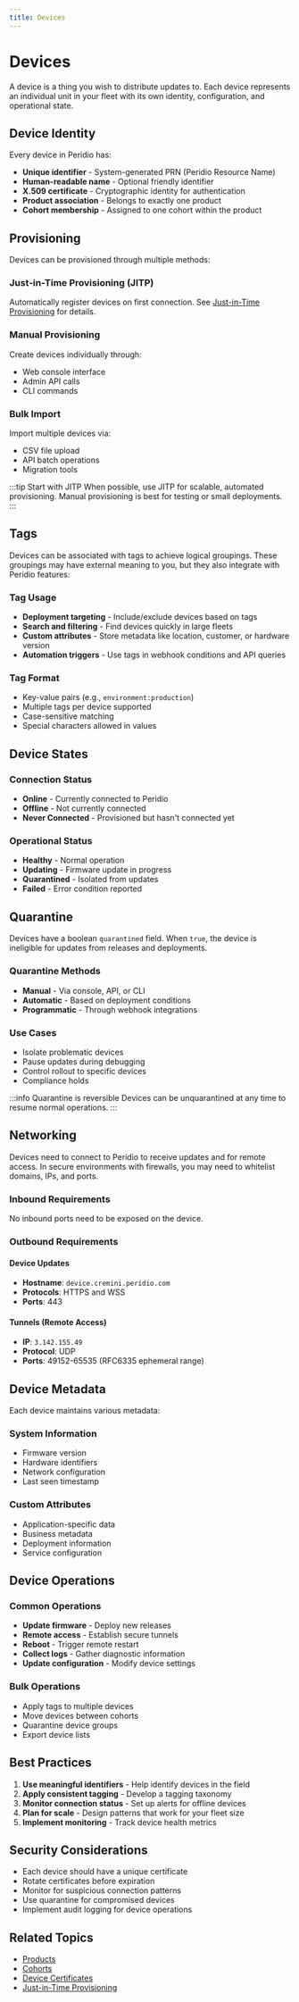 ```yaml
---
title: Devices
---
```


# Devices

A device is a thing you wish to distribute updates to. Each device represents an individual unit in your fleet with its own identity, configuration, and operational state.

## Device Identity

Every device in Peridio has:

- **Unique identifier** - System-generated PRN (Peridio Resource Name)
- **Human-readable name** - Optional friendly identifier
- **X.509 certificate** - Cryptographic identity for authentication
- **Product association** - Belongs to exactly one product
- **Cohort membership** - Assigned to one cohort within the product

## Provisioning

Devices can be provisioned through multiple methods:

### Just-in-Time Provisioning (JITP)

Automatically register devices on first connection. See [Just-in-Time Provisioning](/peridio-core/device-management/just-in-time-provisioning) for details.

### Manual Provisioning

Create devices individually through:

- Web console interface
- Admin API calls
- CLI commands

### Bulk Import

Import multiple devices via:

- CSV file upload
- API batch operations
- Migration tools

:::tip Start with JITP
When possible, use JITP for scalable, automated provisioning. Manual provisioning is best for testing or small deployments.
:::

## Tags

Devices can be associated with tags to achieve logical groupings. These groupings may have external meaning to you, but they also integrate with Peridio features:

### Tag Usage

- **Deployment targeting** - Include/exclude devices based on tags
- **Search and filtering** - Find devices quickly in large fleets
- **Custom attributes** - Store metadata like location, customer, or hardware version
- **Automation triggers** - Use tags in webhook conditions and API queries

### Tag Format

- Key-value pairs (e.g., `environment:production`)
- Multiple tags per device supported
- Case-sensitive matching
- Special characters allowed in values

## Device States

### Connection Status

- **Online** - Currently connected to Peridio
- **Offline** - Not currently connected
- **Never Connected** - Provisioned but hasn't connected yet

### Operational Status

- **Healthy** - Normal operation
- **Updating** - Firmware update in progress
- **Quarantined** - Isolated from updates
- **Failed** - Error condition reported

## Quarantine

Devices have a boolean `quarantined` field. When `true`, the device is ineligible for updates from releases and deployments.

### Quarantine Methods

- **Manual** - Via console, API, or CLI
- **Automatic** - Based on deployment conditions
- **Programmatic** - Through webhook integrations

### Use Cases

- Isolate problematic devices
- Pause updates during debugging
- Control rollout to specific devices
- Compliance holds

:::info Quarantine is reversible
Devices can be unquarantined at any time to resume normal operations.
:::

## Networking

Devices need to connect to Peridio to receive updates and for remote access. In secure environments with firewalls, you may need to whitelist domains, IPs, and ports.

### Inbound Requirements

No inbound ports need to be exposed on the device.

### Outbound Requirements

#### Device Updates

- **Hostname**: `device.cremini.peridio.com`
- **Protocols**: HTTPS and WSS
- **Ports**: 443

#### Tunnels (Remote Access)

- **IP**: `3.142.155.49`
- **Protocol**: UDP
- **Ports**: 49152-65535 (RFC6335 ephemeral range)

## Device Metadata

Each device maintains various metadata:

### System Information

- Firmware version
- Hardware identifiers
- Network configuration
- Last seen timestamp

### Custom Attributes

- Application-specific data
- Business metadata
- Deployment information
- Service configuration

## Device Operations

### Common Operations

- **Update firmware** - Deploy new releases
- **Remote access** - Establish secure tunnels
- **Reboot** - Trigger remote restart
- **Collect logs** - Gather diagnostic information
- **Update configuration** - Modify device settings

### Bulk Operations

- Apply tags to multiple devices
- Move devices between cohorts
- Quarantine device groups
- Export device lists

## Best Practices

1. **Use meaningful identifiers** - Help identify devices in the field
2. **Apply consistent tagging** - Develop a tagging taxonomy
3. **Monitor connection status** - Set up alerts for offline devices
4. **Plan for scale** - Design patterns that work for your fleet size
5. **Implement monitoring** - Track device health metrics

## Security Considerations

- Each device should have a unique certificate
- Rotate certificates before expiration
- Monitor for suspicious connection patterns
- Use quarantine for compromised devices
- Implement audit logging for device operations

## Related Topics

- [Products](/peridio-core/device-management/products)
- [Cohorts](/peridio-core/device-management/cohorts)
- [Device Certificates](/peridio-core/device-management/device-certificates)
- [Just-in-Time Provisioning](/peridio-core/device-management/just-in-time-provisioning)
